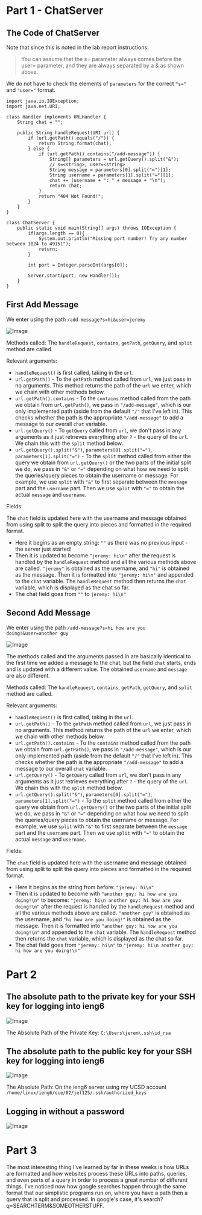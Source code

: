 # Part 1 - ChatServer
## The Code of ChatServer

Note that since this is noted in the lab report instructions:

> You can assume that the s= parameter always comes before the user= parameter, and they are always separated by a & as shown above.

We do not have to check the elements of ```parameters``` for the correct ```"s="``` and ```"user="``` format.

```
import java.io.IOException;
import java.net.URI;

class Handler implements URLHandler {
    String chat = "";

    public String handleRequest(URI url) {
        if (url.getPath().equals("/")) {
            return String.format(chat);
        } else {
            if (url.getPath().contains("/add-message")) {
                String[] parameters = url.getQuery().split("&");
                // s=<string>, user=<string>
                String message = parameters[0].split("=")[1];
                String username = parameters[1].split("=")[1];
                chat += (username + ": " + message + "\n");
                return chat;
            }
            return "404 Not Found!";
        }
    }
}

class ChatServer {
    public static void main(String[] args) throws IOException {
        if(args.length == 0){
            System.out.println("Missing port number! Try any number between 1024 to 49151");
            return;
        }

        int port = Integer.parseInt(args[0]);

        Server.start(port, new Handler());
    }
}
```

## First Add Message

We enter using the path ```/add-message?s=hi&user=jeremy```

![Image](firstAddMessage.png)

Methods called: The ```handleRequest```, ```contains```, ```getPath```, ```getQuery```, and ```split``` method are called.

Relevant arguments:

- ```handleRequest()``` is first called, taking in the ```url```.
- ```url.getPath()``` - To the ```getPath``` method called from ```url```, we just pass in no arguments. This method returns the path of the ```url``` we enter, which we chain with other methods below.
- ```url.getPath().contains``` - To the ```contains``` method called from the path we obtain from ```url.getPath()```, we pass in ```"/add-message"```, which is our only implemented path (aside from the default ```"/"``` that I've left in). This checks whether the path is the appropriate ```"/add-message"``` to add a message to our overall ```chat``` variable.
- ```url.getQuery()``` - To ```getQuery``` called from ```url```, we don't pass in any arguments as it just retrieves everything after ```?``` - the query of the ```url```. We chain this with the ```split``` method below.
- ```url.getQuery().split("&")```, ```parameters[0].split("=")```, ```parameters[1].split("=")``` - To the ```split``` method called from either the query we obtain from ```url.getQuery()``` or the two parts of the initial split we do, we pass in ```"&"``` or ```"="``` depending on what how we need to split the queries/query pieces to obtain the username or message. For example, we use ```split``` with ```"&"``` to first separate between the ```message``` part and the ```username``` part. Then we use ```split``` with ```"="``` to obtain the actual ```message``` and ```username```.

Fields:

The ```chat``` field is updated here with the username and message obtained from using split to split the query into pieces and formatted in the required format. 

- Here it begins as an empty string: ```""``` as there was no previous input - the server just started!
- Then it is updated to become ```"jeremy: hi\n"``` after the request is handled by the ```handleRequest``` method and all the various methods above are called. ```"jeremy"``` is obtained as the username, and ```"hi"``` is obtained as the message. Then it is formatted into ```"jeremy: hi\n"``` and appended to the ```chat``` variable. The ```handleRequest``` method then returns the ```chat``` variable, which is displayed as the chat so far.
- The chat field goes from ```""``` to ```jeremy: hi\n"```

## Second Add Message

We enter using the path ```/add-message?s=hi how are you doing!&user=another guy```

![Image](secondAddMessage.png)

The methods called and the arguments passed in are basically identical to the first time we added a message to the chat, but the field ```chat``` starts, ends and is updated with a different value. The obtained ```username``` and ```message``` are also different.

Methods called: The ```handleRequest```, ```contains```, ```getPath```, ```getQuery```, and ```split``` method are called.

Relevant arguments:

- ```handleRequest()``` is first called, taking in the ```url```.
- ```url.getPath()``` - To the ```getPath``` method called from ```url```, we just pass in no arguments. This method returns the path of the ```url``` we enter, which we chain with other methods below.
- ```url.getPath().contains``` - To the ```contains``` method called from the path we obtain from ```url.getPath()```, we pass in ```"/add-message"```, which is our only implemented path (aside from the default ```"/"``` that I've left in). This checks whether the path is the appropriate ```"/add-message"``` to add a message to our overall ```chat``` variable.
- ```url.getQuery()``` - To ```getQuery``` called from ```url```, we don't pass in any arguments as it just retrieves everything after ```?``` - the query of the ```url```. We chain this with the ```split``` method below.
- ```url.getQuery().split("&")```, ```parameters[0].split("=")```, ```parameters[1].split("=")``` - To the ```split``` method called from either the query we obtain from ```url.getQuery()``` or the two parts of the initial split we do, we pass in ```"&"``` or ```"="``` depending on what how we need to split the queries/query pieces to obtain the username or message. For example, we use ```split``` with ```"&"``` to first separate between the ```message``` part and the ```username``` part. Then we use ```split``` with ```"="``` to obtain the actual ```message``` and ```username```.

Fields:

The ```chat``` field is updated here with the username and message obtained from using split to split the query into pieces and formatted in the required format.

- Here it begins as the string from before: ```"jeremy: hi\n"```
- Then it is updated to become with ```"another guy: hi how are you doing!\n"``` to become: ```"jeremy: hi\n another guy: hi how are you doing!\n"``` after the request is handled by the ```handleRequest``` method and all the various methods above are called. ```"another guy"``` is obtained as the username, and ```"hi how are you doing!"``` is obtained as the message. Then it is formatted into ```"another guy: hi how are you doing!\n"``` and appended to the ```chat``` variable. The ```handleRequest``` method then returns the ```chat``` variable, which is displayed as the chat so far.
- The chat field goes from ```"jeremy: hi\n"``` to ```"jeremy: hi\n another guy: hi how are you doing!\n"```

# Part 2
## The absolute path to the private key for your SSH key for logging into ieng6
![Image](privateKeyPath.png)

The Absolute Path of the Private Key: ```C:\Users\jerem\.ssh\id_rsa```

## The absolute path to the public key for your SSH key for logging into ieng6

![Image](publicKeyPath.png)

The Absolute Path: On the ieng6 server using my UCSD account ```/home/linux/ieng6/oce/82/jel125/.ssh/authorized_keys```

## Logging in without a password

![Image](noPassword.png)

# Part 3

The most interesting thing I've learned by far in these weeks is how URLs are formatted and how websites process these URLs into paths, queries, and even parts of a query in order to process a great number of different things. I've noticed now how google searches happen through the same format that our simplistic programs run on, where you have a path then a query that is split and processed. In google's case, it's search?q=SEARCHTERM&SOMEOTHERSTUFF. 
